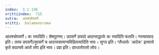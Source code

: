 ```yaml
---
index:  3.1.136
vrittiindex:  715
sutra:  आतश्चोपसर्गे
vritti:  balamanorama 
---
```


आतश्चोपसर्गे। कः स्यादिति। शेषपूरणम्। उपसर्गे उपपदे आदन्ताद्धातोः कः स्यादिति फलति। णस्यापवाद इति। तस्य उपसर्गेऽनुपसर्गे च आदन्तसामान्यविहितत्वादिति भावः। सुग्ल इति। ग्लैधातोः `आदेचः' इत्यात्वे कृते कप्रत्यये आतो लोप इति भावः। प्रज्ञ इति। ज्ञाधातोरातो लोपः। 

